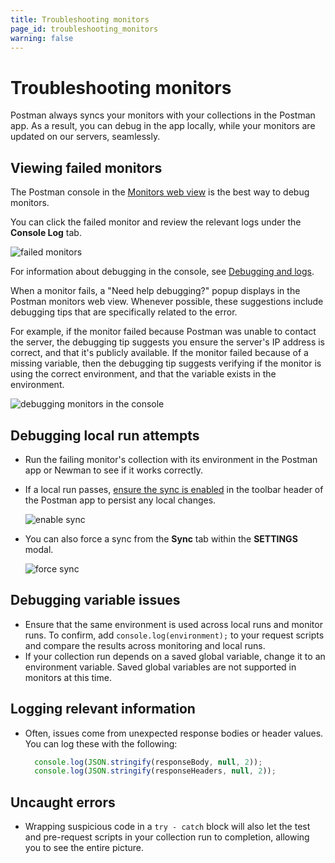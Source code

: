 ```yaml
---
title: Troubleshooting monitors
page_id: troubleshooting_monitors
warning: false
---
```


# Troubleshooting monitors

Postman always syncs your monitors with your collections in the Postman app. As a result, you can debug in the app locally, while your monitors are updated on our servers, seamlessly.

## Viewing failed monitors

The Postman console in the [Monitors web view](https://monitor.getpostman.com) is the best way to debug monitors.

You can click the failed monitor and review the relevant logs under the **Console Log** tab.

![failed monitors](https://s3.amazonaws.com/postman-static-getpostman-com/postman-docs/WS-monitor-failed-1.png)

For information about debugging in the console, see [Debugging and logs](/postman/sending_api_requests/debugging_and_logs.md).

When a monitor fails, a "Need help debugging?" popup displays in the Postman monitors web view. Whenever possible, these suggestions include debugging tips that are specifically related to the error.

For example, if the monitor failed because Postman was unable to contact the server, the debugging tip suggests you ensure the server's IP address is correct, and that it's publicly available. If the monitor failed because of a missing variable, then the debugging tip suggests verifying if the monitor is using the correct environment, and that the variable exists in the environment.

![debugging monitors in the console](https://s3.amazonaws.com/postman-static-getpostman-com/postman-docs/WS-monitoring-debugging-1.png)

## Debugging local run attempts

* Run the failing monitor's collection with its environment in the Postman app or Newman to see if it works correctly.
* If a local run passes, [ensure the sync is enabled](/postman/launching_postman/syncing.md) in the toolbar header of the Postman app to persist any local changes.

  ![enable sync](https://s3.amazonaws.com/postman-static-getpostman-com/postman-docs/Header_Toolbar_New_Sync.png)

* You can also force a sync from the **Sync** tab within the **SETTINGS** modal.

  ![force sync](https://s3.amazonaws.com/postman-static-getpostman-com/postman-docs/59046046.png)

## Debugging variable issues

* Ensure that the same environment is used across local runs and monitor runs. To confirm, add `console.log(environment);` to your request scripts and compare the results across monitoring and local runs.
* If your collection run depends on a saved global variable, change it to an environment variable. Saved global variables are not supported in monitors at this time.

## Logging relevant information

* Often, issues come from unexpected response bodies or header values. You can log these with the following:

  ```javascript
    console.log(JSON.stringify(responseBody, null, 2));
    console.log(JSON.stringify(responseHeaders, null, 2));
  ```

## Uncaught errors

* Wrapping suspicious code in a `try - catch` block will also let the test and pre-request scripts in your collection run to completion, allowing you to see the entire picture.

